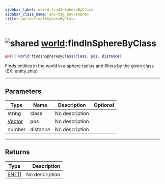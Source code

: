 ```yaml
---
sidebar_label: world:findInSphereByClass
sidebar_class_name: env-tag env-shared
title: world:findInSphereByClass
---
```


# <img src='/img/wiki/shared.png' alt='shared' data-tag='env-tag' /> [world](../world/README.md):findInSphereByClass

```lua
ENT[] world:findInSphereByClass(class, pos, distance)
```

Finds entities in the world in a sphere radius and filters by the given class (EX: entity_ship)<br/>

-----------------
## Parameters

| Type   | Name | Description | Optional |
| ------ | ---- | ----------- | -------: |
| string | class | No description |   |
| [Vector](../vector/README.md) | pos | No description |   |
| number | distance | No description |   |

-----------------
## Returns

| Type   | Description |
| ------ | ----------: |
| [ENT[]](../ent[]/README.md) | No description |
